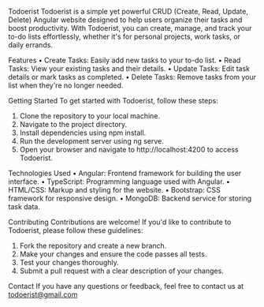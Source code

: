 

Todoerist
Todoerist is a simple yet powerful CRUD (Create, Read, Update, Delete) Angular website designed to help users organize their tasks and boost productivity. With Todoerist, you can create, manage, and track your to-do lists effortlessly, whether it's for personal projects, work tasks, or daily errands.

Features
•	Create Tasks: Easily add new tasks to your to-do list.
•	Read Tasks: View your existing tasks and their details.
•	Update Tasks: Edit task details or mark tasks as completed.
•	Delete Tasks: Remove tasks from your list when they're no longer needed.

Getting Started
To get started with Todoerist, follow these steps:

1.	Clone the repository to your local machine.
2.	Navigate to the project directory.
3.	Install dependencies using npm install.
4.	Run the development server using ng serve.
5.	Open your browser and navigate to http://localhost:4200 to access Todoerist.

Technologies Used
•	Angular: Frontend framework for building the user interface.
•	TypeScript: Programming language used with Angular.
•	HTML/CSS: Markup and styling for the website.
•	Bootstrap: CSS framework for responsive design.
•	MongoDB: Backend service for storing task data.

Contributing
Contributions are welcome! If you'd like to contribute to Todoerist, please follow these guidelines:

1.	Fork the repository and create a new branch.
2.	Make your changes and ensure the code passes all tests.
3.	Test your changes thoroughly.
4.	Submit a pull request with a clear description of your changes.

Contact
If you have any questions or feedback, feel free to contact us at todoerist@gmail.com
